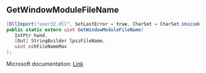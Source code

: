 ## GetWindowModuleFileName

```csharp
[DllImport("user32.dll", SetLastError = true, CharSet = CharSet.Unicode)]
public static extern uint GetWindowModuleFileName(
   IntPtr hwnd,
   [Out] StringBuilder lpszFileName,
   uint cchFileNameMax
);
```

Microsoft documentation: [Link](https://learn.microsoft.com/en-us/windows/win32/api/winuser/nf-winuser-getwindowmodulefilenamea)
